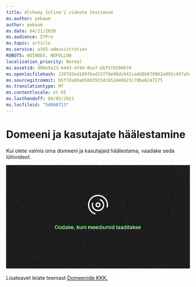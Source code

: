 ```yaml
---
title: Alchemy Inline'i videote testimine
ms.author: pebaum
author: pebaum
ms.date: 04/21/2020
ms.audience: ITPro
ms.topic: article
ms.service: o365-administration
ROBOTS: NOINDEX, NOFOLLOW
localization_priority: Normal
ms.assetid: d00e9a23-6443-4f4d-8ea7-bb75fb590b74
ms.openlocfilehash: 1397d3ed189f6ad13ff8e00dc642cadd8b879962a092c45fa54b975888c03397
ms.sourcegitcommit: b5f7da89a650d2915dc652449623c78be6247175
ms.translationtype: MT
ms.contentlocale: et-EE
ms.lasthandoff: 08/05/2021
ms.locfileid: "54060713"
---
```

# <a name="set-up-domain-and-users"></a>Domeeni ja kasutajate häälestamine

Kui olete valmis oma domeeni ja kasutajaid häälestama, vaadake seda lühivideot.
  
![Teie brauser ei toeta videot. Installige Microsoft Silverlight, Adobe Flash Player või Internet Explorer 9.](media/MSN_Video_Widget.gif)
  
Lisateavet leiate teemast [Domeenide KKK.](https://docs.microsoft.com/microsoft-365/admin/setup/domains-faq)